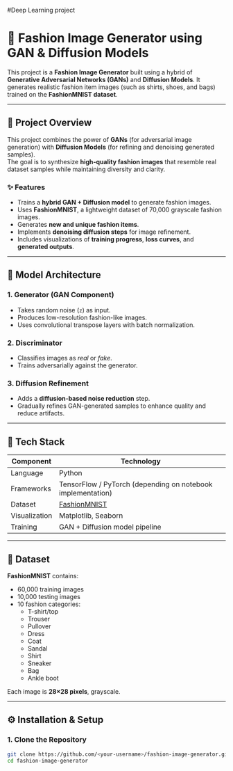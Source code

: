 #Deep Learning project 

# 🧥 Fashion Image Generator using GAN & Diffusion Models

This project is a **Fashion Image Generator** built using a hybrid of **Generative Adversarial Networks (GANs)** and **Diffusion Models**. It generates realistic fashion item images (such as shirts, shoes, and bags) trained on the **FashionMNIST dataset**.

---

## 🚀 Project Overview

This project combines the power of **GANs** (for adversarial image generation) with **Diffusion Models** (for refining and denoising generated samples).  
The goal is to synthesize **high-quality fashion images** that resemble real dataset samples while maintaining diversity and clarity.

### ✨ Features
- Trains a **hybrid GAN + Diffusion model** to generate fashion images.
- Uses **FashionMNIST**, a lightweight dataset of 70,000 grayscale fashion images.
- Generates **new and unique fashion items**.
- Implements **denoising diffusion steps** for image refinement.
- Includes visualizations of **training progress**, **loss curves**, and **generated outputs**.

---

## 🧠 Model Architecture

### 1. **Generator (GAN Component)**
- Takes random noise (`z`) as input.
- Produces low-resolution fashion-like images.
- Uses convolutional transpose layers with batch normalization.

### 2. **Discriminator**
- Classifies images as *real* or *fake*.
- Trains adversarially against the generator.

### 3. **Diffusion Refinement**
- Adds a **diffusion-based noise reduction** step.
- Gradually refines GAN-generated samples to enhance quality and reduce artifacts.

---

## 🧰 Tech Stack

| Component | Technology |
|------------|-------------|
| Language | Python |
| Frameworks | TensorFlow / PyTorch (depending on notebook implementation) |
| Dataset | [FashionMNIST](https://github.com/zalandoresearch/fashion-mnist) |
| Visualization | Matplotlib, Seaborn |
| Training | GAN + Diffusion model pipeline |

---

## 📂 Dataset

**FashionMNIST** contains:
- 60,000 training images
- 10,000 testing images
- 10 fashion categories:
  - T-shirt/top
  - Trouser
  - Pullover
  - Dress
  - Coat
  - Sandal
  - Shirt
  - Sneaker
  - Bag
  - Ankle boot

Each image is **28×28 pixels**, grayscale.

---

## ⚙️ Installation & Setup

### 1. Clone the Repository
```bash
git clone https://github.com/<your-username>/fashion-image-generator.git
cd fashion-image-generator
